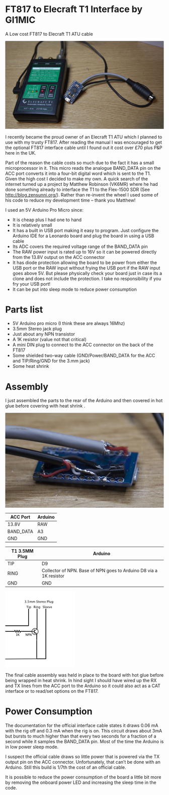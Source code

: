 # FT817 to Elecraft T1 Interface by GI1MIC


A Low cost FT817 to Elecraft T1 ATU cable

![alt text](https://github.com/gi1mic/FT817-Elecraft-T1-Interface/blob/master/Photos/IMG_8588.jpg "FT817 to Elecraft T1 ATU cable")

I recently became the proud owner of an Elecraft T1 ATU which I planned to use with my trusty FT817. After reading the manual I was encouraged to get the optional FT817 interface cable until I found out it cost over £70 plus P&P here in the UK.

Part of the reason the cable costs so much due to the fact it has a small microprocessor in it. This micro reads the analogue BAND_DATA pin on the ACC port converts it into a four-bit digital word which is sent to the T1.
Given the high cost I decided to make my own. A quick search of the internet turned up a project by Matthew Robinson (VK6MR) where he had done something already to interface the T1 to the Flex-1500 SDR (See http://blog.zensunni.org/). Rather than re-invent the wheel I used some of his code to reduce my development time – thank you Matthew!

I used an 5V Arduino Pro Micro since:
- It is cheap plus I had one to hand
- It is relatively small
- It has a built in USB port making it easy to program. Just configure the Arduino IDE for a Leonardo board and plug the board in using a USB cable
- Its ADC covers the required voltage range of the BAND_DATA pin
- The RAW power input is rated up to 16V so it can be powered directly from the 13.8V output on the ACC connector
- It has diode protection allowing the board to be power from either the USB port or the RAW input without frying the USB port if the RAW input goes above 5V. But please physically check your board just in case its a clone and does not include the protection. I take no responsibility  if you fry your USB port!
- It can be put into sleep mode to reduce power consumption 

# Parts list
* 5V Arduino pro micro (I think these are always 16Mhz)
* 3.5mm Stereo jack plug
* Just about any NPN transistor
* A 1K resistor (value not that critical)
* A mini DIN plug to connect to the ACC connector on the back of the FT817
* Some shielded two-way cable (GND/Power/BAND_DATA for the ACC and TIP/Ring/GND for the 3.mm jack) 
* Some heat shrink

# Assembly
I just assembled the parts to the rear of the Arduino and then covered in hot glue before covering with heat shrink .

![alt text](https://github.com/gi1mic/FT817-Elecraft-T1-Interface/blob/master/Photos/IMG_8601.jpg "Rear of the board prior to hot glue")

|ACC Port | Arduino |
| ------ | ------ |
|13.8V    | RAW  |
|BAND_DATA| A3   |
|GND      | GND  |

|T1 3.5MM Plug | Arduino |
| ------ | ------ |
|TIP           | D9      |
|RING          | Collector of NPN. Base of NPN goes to Arduino D8 via a 1K resistor |
|GND           | GND     |  

![alt text](https://github.com/gi1mic/FT817-Elecraft-T1-Interface/blob/master/Photos/interface.jpg "Arduino to T1 interface")


The final cable assembly was held in place to the board with hot glue before being wrapped in heat shrink. In hind sight I should have wired up the RX and TX lines from the ACC port to the Arduino so it could also act as a CAT interface or to read/set options on the FT817.

# Power Consumption
The documentation for the official interface cable states it draws 0.06 mA with the rig off and 0.3 mA when the rig is on.  This circuit draws about 3mA but bursts to much higher than that every two seconds for a fraction of a second while it samples the BAND_DATA pin. Most of the time the Arduino is in low power sleep mode.

I suspect the official cable draws so little power that is powered via the TX output pin on the ACC connector. Unfortunately, that can’t be done with an Arduino. Still this build is 1/7th the cost of an official cable.

It is possible to reduce the power consumption of the board a little bit more by removing the onboard power LED and increasing the sleep time in the code. 
